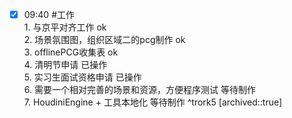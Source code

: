 
- [x] 09:40 #工作<br>1. 与京平对齐工作   ok<br>2. 场景氛围图，组织区域二的pcg制作 ok<br>3. offlinePCG收集表    ok                         <br>4. 清明节申请   已操作<br>5. 实习生面试资格申请  已操作<br>6. 需要一个相对完善的场景和资源，方便程序测试   等待制作<br>7. HoudiniEngine + 工具本地化   等待制作 ^trork5
	[archived::true]